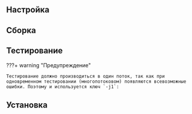 <pkg :name="'gperf'" instsize showsbu2></pkg>

## Настройка

<package-script :package="'gperf'" :type="'configure'"></package-script>

## Сборка

<package-script :package="'gperf'" :type="'build'"></package-script>

## Тестирование

???+ warning "Предупреждение"

    Тестирование должно производиться в один поток, так как при одновременном тестировании (многопотоковом) появляются всевозможные ошибки. Поэтому и используется ключ `-j1`:

<package-script :package="'gperf'" :type="'test'"></package-script>

## Установка

<package-script :package="'gperf'" :type="'install'"></package-script>



